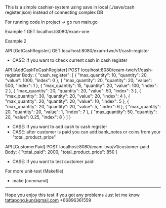 This is a simple cashier-system using save in local (./save/cash register.json) instead of connecting complex DB

For running code in project 
-> go run main.go

Example 1
GET localhost:8080/exam-one

Example 2

API [GetCashRegister]
GET localhost:8080/exam-two/v1/cash-register
- CASE: If you want to check current cash in cash register


API [AddCashToCashRegister]
POST localhost:8080/exam-two/v1/cash-register
Body: 
{
    "cash_register": [
        {
            "max_quantity": 10,
            "quantity": 20,
            "value": 1000,
            "index": 0
        },
        {
            "max_quantity": 20,
            "quantity": 20,
            "value": 500,
            "index": 1
        },
        {
            "max_quantity": 15,
            "quantity": 20,
            "value": 100,
            "index": 2
        },
        {
            "max_quantity": 20,
            "quantity": 20,
            "value": 50,
            "index": 3
        },
        {
            "max_quantity": 30,
            "quantity": 20,
            "value": 20,
            "index": 4
        },
        {
            "max_quantity": 20,
            "quantity": 20,
            "value": 10,
            "index": 5
        },
        {
            "max_quantity": 20,
            "quantity": 20,
            "value": 5,
            "index": 6
        },
        {
            "max_quantity": 20,
            "quantity": 20,
            "value": 1,
            "index": 7
        },
        {
            "max_quantity": 50,
            "quantity": 20,
            "value": 0.25,
            "index": 8
        }
    ]
}
- CASE: If you want to add cash to cash register
- CASE: after customer is paid you can add bank_notes or coins from your "total_product_price"


API [CustomerPaid]
POST localhost:8080/exam-two/v1/customer-paid
Body: 
{
    "total_paid": 2000,
    "total_product_price": 850
}
- CASE: If you want to test customer paid

For more unit-test (Makefile)
- make [command]

-------------------------------------
Hope you enjoy this test if you got any problems
Just let me know
tattapong.kun@gmail.com
+66896361559
